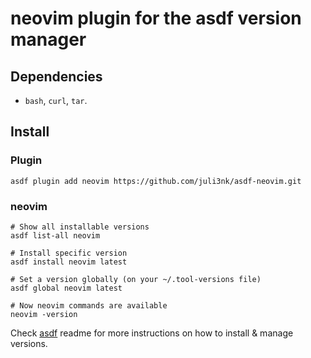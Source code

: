 # neovim plugin for the asdf version manager

## Dependencies

- `bash`, `curl`, `tar`.

## Install
### Plugin

```shell
asdf plugin add neovim https://github.com/juli3nk/asdf-neovim.git
```

### neovim

```shell
# Show all installable versions
asdf list-all neovim

# Install specific version
asdf install neovim latest

# Set a version globally (on your ~/.tool-versions file)
asdf global neovim latest

# Now neovim commands are available
neovim -version
```

Check [asdf](https://github.com/asdf-vm/asdf) readme for more instructions on how to install & manage versions.
